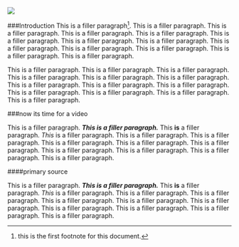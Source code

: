 <a href="https://www.juncture-digital.org"><img src="https://juncture-digital.github.io/juncture/static/images/ve-button.png"></a>

<param ve-config 
title="What's the Madder? You're all red!"    
source-image="https://upload.wikimedia.org/wikipedia/commons/0/07/SherardiaArv3.jpg"   
banner="https://upload.wikimedia.org/wikipedia/commons/0/07/SherardiaArv3.jpg" 
height=100
author="Emily Hughes, Moira Newman, Lois Nguyen"
layout="vertical">

###Introduction 
This is a filler paragraph[^1]. This is a filler paragraph. This is a filler paragraph. This is a filler paragraph. This is a filler paragraph. This is a filler paragraph. This is a filler paragraph. This is a filler paragraph. This is a filler paragraph. This is a filler paragraph. This is a filler paragraph. This is a filler paragraph. This is a filler paragraph.


<param ve-image
	   src="gh:mnewman-26/plant-humanities-summerprogram/main/session-two/Field_Madder_hwphoto.jpg"
	   caption="image of field madder from wiki commons">
	   
This is a filler paragraph. This is a filler paragraph. This is a filler paragraph. This is a filler paragraph. This is a filler paragraph. This is a filler paragraph. This is a filler paragraph. This is a filler paragraph. This is a filler paragraph. This is a filler paragraph. This is a filler paragraph. This is a filler paragraph. This is a filler paragraph.
<param ve-compare
	   src="wc:Abbildung_Alizarinkomplex.jpg"
	   caption= "chemical compound vs powder forms of alizarin">
<param ve-compare
	   src="wc:Alizarin-sample.jpg"
	   caption="powdered alizarin">

###now its time for a video

This is a filler paragraph. ***This is a filler paragraph.***  This ****is**** a filler paragraph. *This* is a filler paragraph. This is a filler paragraph. This is a filler paragraph. This is a filler paragraph. This is a filler paragraph. This is a filler paragraph. This is a filler paragraph. This is a filler paragraph. This is a filler paragraph. This is a filler paragraph.
<param ve-video
               src="ESsnU-ECYnw"
               start="289"
               end="303"
			  caption="side byside of wild and commerical madder root"> 
			  
####primary source 

This is a filler paragraph. ***This is a filler paragraph.***  This ****is**** a filler paragraph. *This* is a filler paragraph. This is a filler paragraph. This is a filler paragraph. This is a filler paragraph. This is a filler paragraph. This is a filler paragraph. This is a filler paragraph. This is a filler paragraph. This is a filler paragraph. This is a filler paragraph.
<param ve-iframe
               src="https://archive.org/details/Rubia-tinctorum-PHAIDRA_o_268662">
			   

			   


[^1]: this is the first footnote for this document. 
